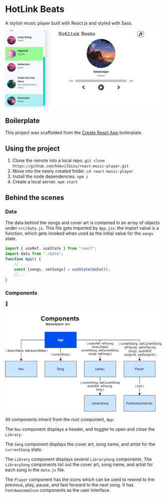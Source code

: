 # HotLink Beats

A stylish music player built with React.js and styled with Sass.

![A screenshot of the music app showing cover art, song details, buttons to play the songs, and a library of all the songs](docs/images/Screenshot.png)

## Boilerplate

This project was scaffolded from the [Create React App](https://github.com/facebook/create-react-app) boilerplate.

## Using the project

1. Clone the remote into a local repo. `git clone https://github.com/hdevilbiss/react-music-player.git`
1. Move into the newly created folder. `cd react-music-player`
1. Install the node dependencies. `npm i`
1. Create a local server. `npm start`

## Behind the scenes

### Data

The data behind the songs and cover art is contained in an array of objects under `src/data.js`. This file gets imported by `App.jsx`: the import value is a function, which gets invoked when used as the initial value for the `songs` state.

```jsx
import { useRef, useState } from "react";
import data from "./data";
function App() {
    // ...
    const [songs, setSongs] = useState(data());
    //...
}
```

### Components

🚧

![Diagram showing App, Song, Library, Player, and LibrarySong components of the Music App](docs/images/MusicApp.png)

All components inherit from the root component, `App`.

The `Nav` component displays a header, and toggler to open and close the `Library`.

The `Song` component displays the cover art, song name, and artist for the `currentSong` state.

The `Library` component displays several `LibrarySong` components. The `LibrarySong` components list out the cover art, song name, and artist for each song in the `data.js` file.

The `Player` component has the icons which can be used to rewind to the previous, play, pause, and fast forward to the next song. It has `FontAwesomeIcon` components as the user interface.
